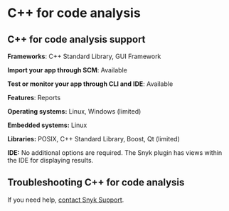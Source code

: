 # C++ for code analysis

## C++ for code analysis support

**Frameworks**: C++ Standard Library, GUI Framework&#x20;

**Import your app through SCM**: Available

**Test or monitor your app through CLI and IDE**: Available

**Features**: Reports

**Operating systems:** Linux, Windows (limited)

**Embedded systems:** Linux

**Libraries:** POSIX, C++ Standard Library, Boost, Qt (limited)

**IDE:** No additional options are required. The Snyk plugin has views within the IDE for displaying results.

## Troubleshooting C++ for code analysis

If you need help, [contact Snyk Support](https://support.snyk.io/hc/en-us).
